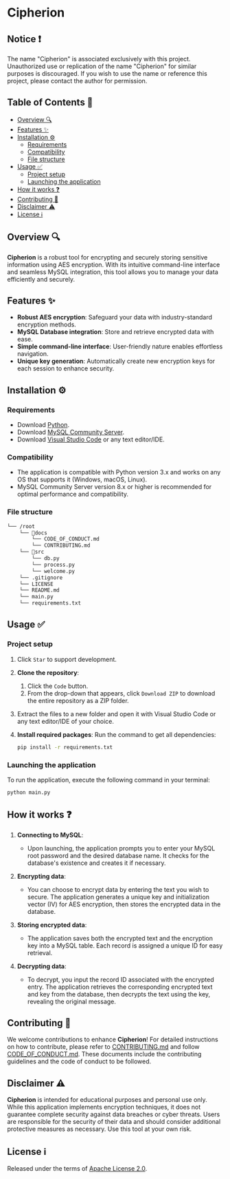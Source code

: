 # Cipherion

## Notice ❗
The name "Cipherion" is associated exclusively with this project. Unauthorized use or replication of the name "Cipherion" for similar purposes is discouraged. If you wish to use the name or reference this project, please contact the author for permission.

## Table of Contents 📌
- [Overview 🔍](#overview-)
- [Features ✨](#features-)
- [Installation ⚙️](#installation-️)
  - [Requirements](#requirements)
  - [Compatibility](#compatibility)
  - [File structure](#file-structure)
- [Usage ✅](#usage-)
  - [Project setup](#project-setup)
  - [Launching the application](#launching-the-application)
- [How it works ❓](#how-it-works-)
- [Contributing 🤝](#contributing-)
- [Disclaimer ⚠️](#disclaimer-️)
- [License ℹ️](#license-ℹ️)

## Overview 🔍
**Cipherion** is a robust tool for encrypting and securely storing sensitive information using AES encryption. With its intuitive command-line interface and seamless MySQL integration, this tool allows you to manage your data efficiently and securely.

## Features ✨
- **Robust AES encryption**: Safeguard your data with industry-standard encryption methods.
- **MySQL Database integration**: Store and retrieve encrypted data with ease.
- **Simple command-line interface**: User-friendly nature enables effortless navigation.
- **Unique key generation**: Automatically create new encryption keys for each session to enhance security.

## Installation ⚙️
### Requirements
- Download [Python](https://python.org/).
- Download [MySQL Community Server](https://dev.mysql.com/downloads/mysql).
- Download [Visual Studio Code](https://code.visualstudio.com/download) or any text editor/IDE.
### Compatibility
- The application is compatible with Python version 3.x and works on any OS that supports it (Windows, macOS, Linux).
- MySQL Community Server version 8.x or higher is recommended for optimal performance and compatibility.
### File structure
```markdown
└── /root
    └── 📁docs
        └── CODE_OF_CONDUCT.md
        └── CONTRIBUTING.md
    └── 📁src
        └── db.py
        └── process.py
        └── welcome.py
    └── .gitignore
    └── LICENSE
    └── README.md
    └── main.py
    └── requirements.txt
```

## Usage ✅
### Project setup
1. Click `Star` to support development.
2. **Clone the repository**:
    1. Click the `Code` button.
    2. From the drop-down that appears, click `Download ZIP` to download the entire repository as a ZIP folder.

3. Extract the files to a new folder and open it with Visual Studio Code or any text editor/IDE of your choice.

4. **Install required packages**: Run the command to get all dependencies:
    ```bash
    pip install -r requirements.txt
    ```

### Launching the application
To run the application, execute the following command in your terminal:
```bash
python main.py
```

## How it works ❓
1. **Connecting to MySQL**:
    - Upon launching, the application prompts you to enter your MySQL root password and the desired database name. It checks for the database's existence and creates it if necessary.

2. **Encrypting data**:
    - You can choose to encrypt data by entering the text you wish to secure. The application generates a unique key and initialization vector (IV) for AES encryption, then stores the encrypted data in the database.

3. **Storing encrypted data**:
    - The application saves both the encrypted text and the encryption key into a MySQL table. Each record is assigned a unique ID for easy retrieval.

4. **Decrypting data**:
    - To decrypt, you input the record ID associated with the encrypted entry. The application retrieves the corresponding encrypted text and key from the database, then decrypts the text using the key, revealing the original message.

## Contributing 🤝
We welcome contributions to enhance **Cipherion**! For detailed instructions on how to contribute, please refer to [CONTRIBUTING.md](docs/CONTRIBUTING.md) and follow [CODE_OF_CONDUCT.md](docs/CODE_OF_CONDUCT.md). These documents include the contributing guidelines and the code of conduct to be followed.

## Disclaimer ⚠️
**Cipherion** is intended for educational purposes and personal use only. While this application implements encryption techniques, it does not guarantee complete security against data breaches or cyber threats. Users are responsible for the security of their data and should consider additional protective measures as necessary. Use this tool at your own risk.

## License ℹ️
Released under the terms of [Apache License 2.0](LICENSE).
